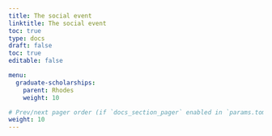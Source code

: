 ```yaml
---
title: The social event
linktitle: The social event
toc: true
type: docs
draft: false
toc: true
editable: false

menu:
  graduate-scholarships:
    parent: Rhodes
    weight: 10

# Prev/next pager order (if `docs_section_pager` enabled in `params.toml`)
weight: 10
---
```

